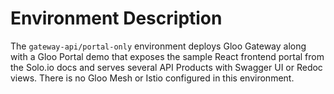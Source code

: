 # Environment Description
The `gateway-api/portal-only` environment deploys Gloo Gateway along with a Gloo Portal demo that exposes the sample React frontend portal from the Solo.io docs and serves several API Products with Swagger UI or Redoc views. There is no Gloo Mesh or Istio configured in this environment.